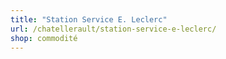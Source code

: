 ```yaml
---
title: "Station Service E. Leclerc"
url: /chatellerault/station-service-e-leclerc/
shop: commodité
---
```

